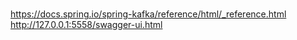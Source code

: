 #
https://docs.spring.io/spring-kafka/reference/html/_reference.html
http://127.0.0.1:5558/swagger-ui.html